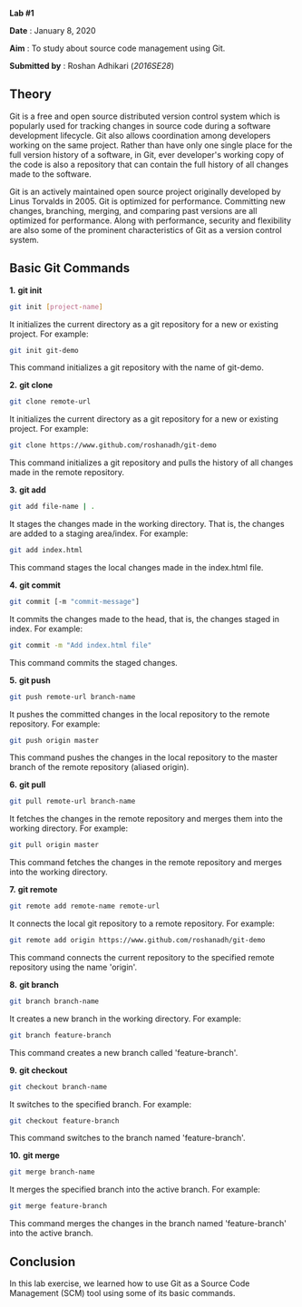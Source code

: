 **Lab #1**

**Date** : January 8, 2020

**Aim** : To study about source code management using Git.

**Submitted by** : Roshan Adhikari (_2016SE28_)

## Theory

Git is a free and open source distributed version control system which is popularly used for tracking changes in source code during a software development lifecycle. Git also allows coordination among developers working on the same project. Rather than have only one single place for the full version history of a software, in Git, ever developer&#39;s working copy of the code is also a repository that can contain the full history of all changes made to the software.

Git is an actively maintained open source project originally developed by Linus Torvalds in 2005. Git is optimized for performance. Committing new changes, branching, merging, and comparing past versions are all optimized for performance. Along with performance, security and flexibility are also some of the prominent characteristics of Git as a version control system.

## Basic Git Commands
**1.** **git init**
```sh
git init [project-name]
```
It initializes the current directory as a git repository for a new or existing project.
For example: 

  ```sh
  git init git-demo
  ```

This command initializes a git repository with the name of git-demo.

**2.** **git clone**
```sh
git clone remote-url
```

It initializes the current directory as a git repository for a new or existing project.
For example: 
```sh
git clone https://www.github.com/roshanadh/git-demo
```
This command initializes a git repository and pulls the history of all changes made in the remote repository.

**3.** **git add**
```sh
git add file-name | .
```

It stages the changes made in the working directory. That is, the changes are added to a staging area/index.
For example: 
```sh
git add index.html
```

This command stages the local changes made in the index.html file.

**4.** **git commit**
```sh
git commit [-m "commit-message"]
```

It commits the changes made to the head, that is, the changes staged in index.
For example: 
```sh
git commit -m "Add index.html file"
```

This command commits the staged changes.

**5.** **git push**
```sh
git push remote-url branch-name
```

It pushes the committed changes in the local repository to the remote repository.
For example: 
```sh
git push origin master
```

This command pushes the changes in the local repository to the master branch of the remote repository (aliased origin).

**6.** **git pull**
```sh
git pull remote-url branch-name
```

It fetches the changes in the remote repository and merges them into the working directory.
For example: 
```sh
git pull origin master
```

This command fetches the changes in the remote repository and merges into the working directory.

**7.** **git remote**
```sh
git remote add remote-name remote-url
```

It connects the local git repository to a remote repository.
For example:

```sh
git remote add origin https://www.github.com/roshanadh/git-demo
```

This command connects the current repository to the specified remote repository using the name &#39;origin&#39;.

**8.** **git branch**
```sh
git branch branch-name
```
It creates a new branch in the working directory.
For example: 
```sh
git branch feature-branch
```

This command creates a new branch called &#39;feature-branch&#39;.

**9.** **git checkout**
```sh
git checkout branch-name
```

It switches to the specified branch.
For example: 
```sh
git checkout feature-branch
```

This command switches to the branch named &#39;feature-branch&#39;.

**10.** **git merge**
```sh
git merge branch-name
```

It merges the specified branch into the active branch.
For example: 
```sh
git merge feature-branch
```

This command merges the changes in the branch named &#39;feature-branch&#39; into the active branch.

## Conclusion

In this lab exercise, we learned how to use Git as a Source Code Management (SCM) tool using some of its basic commands.
